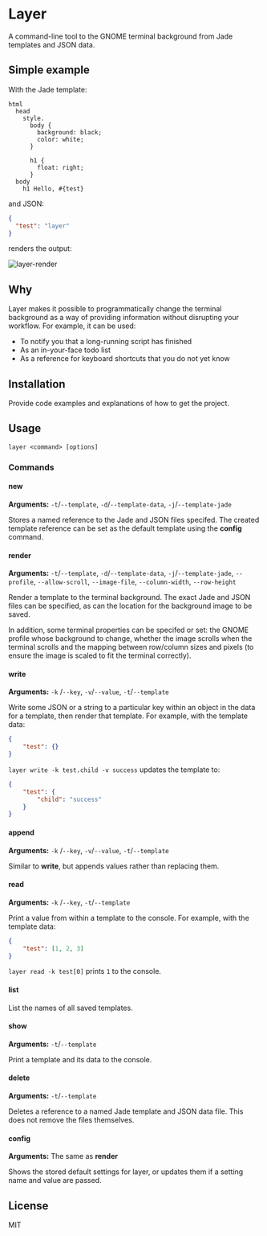 # Layer

A command-line tool to the GNOME terminal background from Jade templates and JSON data.

## Simple example

With the Jade template:
````jade
html
  head
    style.
      body {
        background: black;
        color: white;
      }

      h1 {
        float: right;
      }
  body
    h1 Hello, #{test}
````

and JSON:
````json
{
  "test": "layer"
}
````

renders the output:

![layer-render](https://cloud.githubusercontent.com/assets/2752129/10805169/b7bc23e0-7dc3-11e5-8c7f-89b43b9c743d.png)

## Why
Layer makes it possible to programmatically change the terminal background as a way of providing information without disrupting your workflow. For example, it can be used:
* To notify you that a long-running script has finished
* As an in-your-face todo list
* As a reference for keyboard shortcuts that you do not yet know

## Installation

Provide code examples and explanations of how to get the project.

## Usage
`layer <command> [options]`
### Commands
#### new
**Arguments:** `-t`/`--template`, `-d`/`--template-data`, `-j`/`--template-jade`

Stores a named reference to the Jade and JSON files specifed. The created template reference can be set as the default template using the **config** command.
#### render
**Arguments:** `-t`/`--template`, `-d`/`--template-data`, `-j`/`--template-jade`, `--profile`, `--allow-scroll`, `--image-file`, `--column-width`, `--row-height`

Render a template to the terminal background. The exact Jade and JSON files can be specified, as can the location for the background image to be saved.

In addition, some terminal properties can be specifed or set: the GNOME profile whose background to change, whether the image scrolls when the terminal scrolls and the mapping between row/column sizes and pixels (to ensure the image is scaled to fit the terminal correctly).
#### write
**Arguments:** `-k` /`--key`, `-v`/`--value`, `-t`/`--template`

Write some JSON or a string to a particular key within an object in the data for a template, then render that template. For example, with the template data:
````json
{
    "test": {}
}
````
`layer write -k test.child -v success` updates the template to:
````json
{
    "test": {
        "child": "success"
    }
}
````
#### append
**Arguments:** `-k` /`--key`, `-v`/`--value`, `-t`/`--template`

Similar to **write**, but appends values rather than replacing them.
#### read
**Arguments:** `-k` /`--key`, `-t`/`--template`

Print a value from within a template to the console. For example, with the template data:
````json
{
    "test": [1, 2, 3]
}
````
`layer read -k test[0]` prints `1` to the console.
#### list
List the names of all saved templates.
#### show
**Arguments:** `-t`/`--template`

Print a template and its data to the console.
#### delete
**Arguments:** `-t`/`--template`

Deletes a reference to a named Jade template and JSON data file. This does not remove the files themselves.
#### config
**Arguments:** The same as **render**

Shows the stored default settings for layer, or updates them if a setting name and value are passed.

## License

MIT
